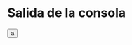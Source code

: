 <h1> Salida de la consola </h1>

<button onclick="window.location.href='https://w3docs.com';"> a </button>